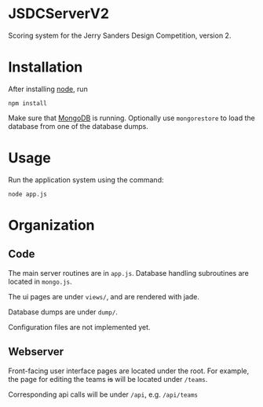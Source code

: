 JSDCServerV2
============

Scoring system for the Jerry Sanders Design Competition, version 2.

# Installation #

After installing [node](http://nodejs.org/), run

    npm install

Make sure that [MongoDB](https://www.mongodb.org/) is running.  Optionally use
`mongorestore` to load the database from one of the database dumps.

# Usage #

Run the application system using the command:

    node app.js

# Organization #

## Code ##

The main server routines are in `app.js`.  Database handling subroutines are located in `mongo.js`.

The ui pages are under `views/`, and are rendered with jade.

Database dumps are under `dump/`.

Configuration files are not implemented yet.

## Webserver ##

Front-facing user interface pages are located under the root.  For example, the
page for editing the teams ~~is~~ will be located under `/teams`.

Corresponding api calls will be under `/api`, e.g. `/api/teams`
